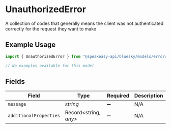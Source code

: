 # UnauthorizedError

A collection of codes that generally means the client was not authenticated correctly for the request they want to make

## Example Usage

```typescript
import { UnauthorizedError } from "@speakeasy-api/bluesky/models/errors";

// No examples available for this model
```

## Fields

| Field                  | Type                   | Required               | Description            |
| ---------------------- | ---------------------- | ---------------------- | ---------------------- |
| `message`              | *string*               | :heavy_minus_sign:     | N/A                    |
| `additionalProperties` | Record<string, *any*>  | :heavy_minus_sign:     | N/A                    |